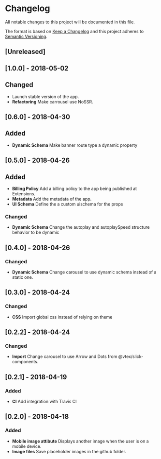 # Changelog

All notable changes to this project will be documented in this file.

The format is based on [Keep a Changelog](http://keepachangelog.com/en/1.0.0/)
and this project adheres to [Semantic Versioning](http://semver.org/spec/v2.0.0.html).

## [Unreleased]

## [1.0.0] - 2018-05-02

## Changed

* Launch stable version of the app. 
* **Refactoring** Make carrousel use NoSSR.

## [0.6.0] - 2018-04-30

## Added

* **Dynamic Schema** Make banner route type a dynamic property

## [0.5.0] - 2018-04-26

## Added

* **Billing Policy** Add a billing policy to the app being published at Extensions.
* **Metadata** Add the metadata of the app.
* **UI Schema** Define the a custom uischema for the props

### Changed

* **Dynamic Schema** Change the autoplay and autoplaySpeed structure behavior to be dynamic

## [0.4.0] - 2018-04-26

### Changed

* **Dynamic Schema** Change carousel to use dynamic schema instead of a static one.

## [0.3.0] - 2018-04-24

### Changed

* **CSS** Import global css instead of relying on theme

## [0.2.2] - 2018-04-24

### Changed

* **Import** Change carousel to use Arrow and Dots from @vtex/slick-components.

## [0.2.1] - 2018-04-19

### Added

* **CI** Add integration with Travis CI

## [0.2.0] - 2018-04-18

### Added

* **Mobile image attibute** Displays another image when the user is on a mobile device.
* **Image files** Save placeholder images in the github folder.

